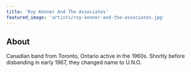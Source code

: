 ```yaml
---
title: 'Roy Kenner And The Associates'
featured_image: 'artists/roy-kenner-and-the-associates.jpg'
---
```


## About

Canadian band from Toronto, Ontario active in the 1960s. Shortly before disbanding in early 1967, they changed name to U.N.O.
